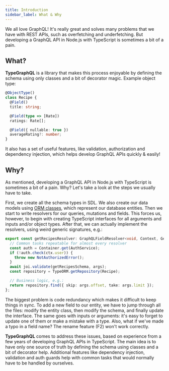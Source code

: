 ```yaml
---
title: Introduction
sidebar_label: What & Why
---
```


We all love GraphQL! It's really great and solves many problems that we have with REST APIs, such as overfetching and underfetching. But developing a GraphQL API in Node.js with TypeScript is sometimes a bit of a pain.

## What?

**TypeGraphQL** is a library that makes this process enjoyable by defining the schema using only classes and a bit of decorator magic.
Example object type:

```ts
@ObjectType()
class Recipe {
  @Field()
  title: string;

  @Field(type => [Rate])
  ratings: Rate[];

  @Field({ nullable: true })
  averageRating?: number;
}
```

It also has a set of useful features, like validation, authorization and dependency injection, which helps develop GraphQL APIs quickly & easily!

## Why?

As mentioned, developing a GraphQL API in Node.js with TypeScript is sometimes a bit of a pain.
Why? Let's take a look at the steps we usually have to take.

First, we create all the schema types in SDL. We also create our data models using [ORM classes](https://github.com/typeorm/typeorm), which represent our database entities. Then we start to write resolvers for our queries, mutations and fields. This forces us, however, to begin with creating TypeScript interfaces for all arguments and inputs and/or object types. After that, we can actually implement the resolvers, using weird generic signatures, e.g.:

```ts
export const getRecipesResolver: GraphQLFieldResolver<void, Context, GetRecipesArgs> = async (_, args, ctx) => {
  // Common tasks repeatable for almost every resolver
  const auth = Container.get(AuthService);
  if (!auth.check(ctx.user)) {
    throw new NotAuthorizedError();
  }
  await joi.validate(getRecipesSchema, args);
  const repository = TypeORM.getRepository(Recipe);

  // Business logic, e.g.:
  return repository.find({ skip: args.offset, take: args.limit });
};
```

The biggest problem is code redundancy which makes it difficult to keep things in sync. To add a new field to our entity, we have to jump through all the files: modify the entity class, then modify the schema, and finally update the interface. The same goes with inputs or arguments: it's easy to forget to update one of them or make a mistake with a type. Also, what if we've made a typo in a field name? The rename feature (F2) won't work correctly.

**TypeGraphQL** comes to address these issues, based on experience from a few years of developing GraphQL APIs in TypeScript. The main idea is to have only one source of truth by defining the schema using classes and a bit of decorator help. Additional features like dependency injection, validation and auth guards help with common tasks that would normally have to be handled by ourselves.

